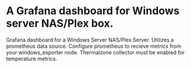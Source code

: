 # A Grafana dashboard for Windows server NAS/Plex box.
Grafana dashboard for a Windows Server NAS/Plex Server. Utilizes a prometheus data source. Configure prometheus to recieve metrics from your windows_exporter node. Thermalzone collector must be enabled for temperature metrics.
